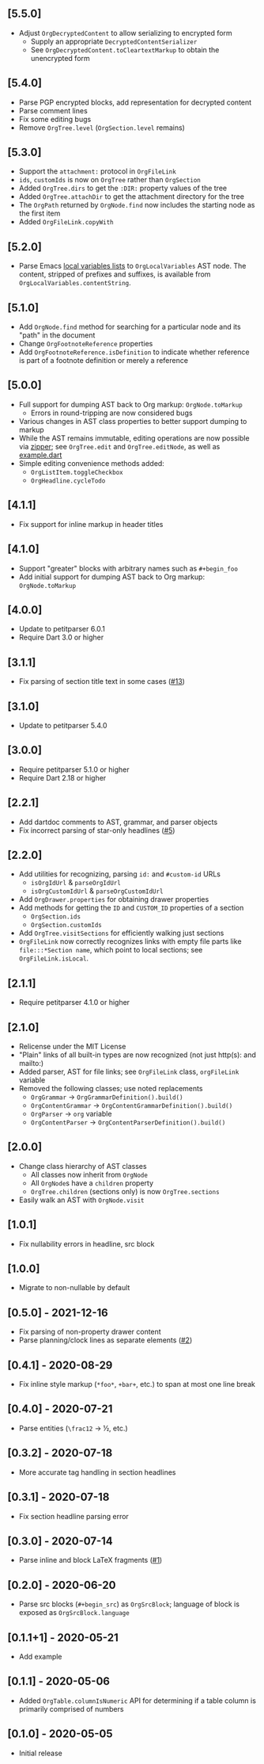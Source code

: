 ## [5.5.0]
* Adjust `OrgDecryptedContent` to allow serializing to encrypted form
  * Supply an appropriate `DecryptedContentSerializer`
  * See `OrgDecryptedContent.toCleartextMarkup` to obtain the unencrypted form

## [5.4.0]
* Parse PGP encrypted blocks, add representation for decrypted content
* Parse comment lines
* Fix some editing bugs
* Remove `OrgTree.level` (`OrgSection.level` remains)

## [5.3.0]
* Support the `attachment:` protocol in `OrgFileLink`
* `ids`, `customIds` is now on `OrgTree` rather than `OrgSection`
* Added `OrgTree.dirs` to get the `:DIR:` property values of the tree
* Added `OrgTree.attachDir` to get the attachment directory for the tree
* The `OrgPath` returned by `OrgNode.find` now includes the starting node as the
  first item
* Added `OrgFileLink.copyWith`

## [5.2.0]
* Parse Emacs [local variables
  lists](https://www.gnu.org/software/emacs/manual/html_node/emacs/Specifying-File-Variables.html)
  to `OrgLocalVariables` AST node. The content, stripped of prefixes and
  suffixes, is available from `OrgLocalVariables.contentString`.

## [5.1.0]

* Add `OrgNode.find` method for searching for a particular node and its "path"
  in the document
* Change `OrgFootnoteReference` properties
* Add `OrgFootnoteReference.isDefinition` to indicate whether reference is part
  of a footnote definition or merely a reference

## [5.0.0]

* Full support for dumping AST back to Org markup: `OrgNode.toMarkup`
  * Errors in round-tripping are now considered bugs
* Various changes in AST class properties to better support dumping to markup
* While the AST remains immutable, editing operations are now possible via
  [zipper](https://en.wikipedia.org/wiki/Zipper_(data_structure)); see
  `OrgTree.edit` and `OrgTree.editNode`, as well as
  [example.dart](./example/example.dart)
* Simple editing convenience methods added:
  * `OrgListItem.toggleCheckbox`
  * `OrgHeadline.cycleTodo`

## [4.1.1]

* Fix support for inline markup in header titles

## [4.1.0]

* Support "greater" blocks with arbitrary names such as `#+begin_foo`
* Add initial support for dumping AST back to Org markup: `OrgNode.toMarkup`

## [4.0.0]

* Update to petitparser 6.0.1
* Require Dart 3.0 or higher

## [3.1.1]

* Fix parsing of section title text in some cases
  ([#13](https://github.com/amake/org_parser/issues/13))

## [3.1.0]

* Update to petitparser 5.4.0

## [3.0.0]

* Require petitparser 5.1.0 or higher
* Require Dart 2.18 or higher

## [2.2.1]

* Add dartdoc comments to AST, grammar, and parser objects
* Fix incorrect parsing of star-only headlines
  ([#5](https://github.com/amake/org_parser/issues/5))

## [2.2.0]

* Add utilities for recognizing, parsing `id:` and `#custom-id` URLs
  * `isOrgIdUrl` & `parseOrgIdUrl`
  * `isOrgCustomIdUrl` & `parseOrgCustomIdUrl`
* Add `OrgDrawer.properties` for obtaining drawer properties
* Add methods for getting the `ID` and `CUSTOM_ID` properties of a section
  * `OrgSection.ids`
  * `OrgSection.customIds`
* Add `OrgTree.visitSections` for efficiently walking just sections
* `OrgFileLink` now correctly recognizes links with empty file parts like
  `file:::*Section name`, which point to local sections; see
  `OrgFileLink.isLocal`.

## [2.1.1]
* Require petitparser 4.1.0 or higher

## [2.1.0]
* Relicense under the MIT License
* "Plain" links of all built-in types are now recognized (not just http(s): and
  mailto:)
* Added parser, AST for file links; see `OrgFileLink` class, `orgFileLink`
  variable
* Removed the following classes; use noted replacements
  * `OrgGrammar` → `OrgGrammarDefinition().build()`
  * `OrgContentGrammar` → `OrgContentGrammarDefinition().build()`
  * `OrgParser` → `org` variable
  * `OrgContentParser` → `OrgContentParserDefinition().build()`

## [2.0.0]

* Change class hierarchy of AST classes
  * All classes now inherit from `OrgNode`
  * All `OrgNode`s have a `children` property
  * `OrgTree.children` (sections only) is now `OrgTree.sections`
* Easily walk an AST with `OrgNode.visit`

## [1.0.1]

* Fix nullability errors in headline, src block

## [1.0.0]

* Migrate to non-nullable by default

## [0.5.0] - 2021-12-16

* Fix parsing of non-property drawer content
* Parse planning/clock lines as separate elements
  ([#2](https://github.com/amake/org_parser/issues/2))

## [0.4.1] - 2020-08-29

* Fix inline style markup (`*foo*`, `+bar+`, etc.) to span at most one line
  break

## [0.4.0] - 2020-07-21

* Parse entities (`\frac12` → ½, etc.)

## [0.3.2] - 2020-07-18

* More accurate tag handling in section headlines

## [0.3.1] - 2020-07-18

* Fix section headline parsing error

## [0.3.0] - 2020-07-14

* Parse inline and block LaTeX fragments
  ([#1](https://github.com/amake/org_parser/issues/1))

## [0.2.0] - 2020-06-20

* Parse src blocks (`#+begin_src`) as `OrgSrcBlock`; language of block is
  exposed as `OrgSrcBlock.language`

## [0.1.1+1] - 2020-05-21

* Add example

## [0.1.1] - 2020-05-06

* Added `OrgTable.columnIsNumeric` API for determining if a table column is
  primarily comprised of numbers

## [0.1.0] - 2020-05-05

* Initial release
